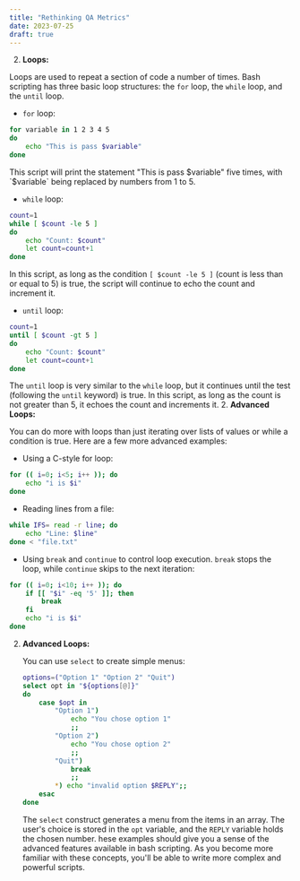 ```yaml
---
title: "Rethinking QA Metrics"
date: 2023-07-25
draft: true
---
```


2. **Loops:**

Loops are used to repeat a section of code a number of times. Bash scripting has three basic loop structures: the `for` loop, the `while` loop, and the `until` loop.

- `for` loop:

```bash
for variable in 1 2 3 4 5
do
    echo "This is pass $variable"
done
```

This script will print the statement "This is pass $variable" five times, with `$variable` being replaced by numbers from 1 to 5.

- `while` loop:

```bash
count=1
while [ $count -le 5 ]
do
    echo "Count: $count"
    let count=count+1
done
```

In this script, as long as the condition `[ $count -le 5 ]` (count is less than or equal to 5) is true, the script will continue to echo the count and increment it.

- `until` loop:

```bash
count=1
until [ $count -gt 5 ]
do
    echo "Count: $count"
    let count=count+1
done
```

The `until` loop is very similar to the `while` loop, but it continues until the test (following the `until` keyword) is true. In this script, as long as the count is not greater than 5, it echoes the count and increments it.
2. **Advanced Loops:**

   You can do more with loops than just iterating over lists of values or while a condition is true. Here are a few more advanced examples:

   - Using a C-style for loop:

   ```bash
   for (( i=0; i<5; i++ )); do
       echo "i is $i"
   done
   ```

   - Reading lines from a file:

   ```bash
   while IFS= read -r line; do
       echo "Line: $line"
   done < "file.txt"
   ```

   - Using `break` and `continue` to control loop execution. `break` stops the loop, while `continue` skips to the next iteration:

   ```bash
   for (( i=0; i<10; i++ )); do
       if [[ "$i" -eq '5' ]]; then
           break
       fi
       echo "i is $i"
   done
   ```
2. **Advanced Loops:**

   You can use `select` to create simple menus:

   ```bash
   options=("Option 1" "Option 2" "Quit")
   select opt in "${options[@]}"
   do
       case $opt in
           "Option 1")
               echo "You chose option 1"
               ;;
           "Option 2")
               echo "You chose option 2"
               ;;
           "Quit")
               break
               ;;
           *) echo "invalid option $REPLY";;
       esac
   done
   ```

   The `select` construct generates a menu from the items in an array. The user's choice is stored in the `opt` variable, and the `REPLY` variable holds the chosen number.
hese examples should give you a sense of the advanced features available in bash scripting. As you become more familiar with these concepts, you'll be able to write more complex and powerful scripts.
